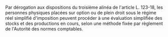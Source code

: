 Par dérogation aux dispositions du troisième alinéa de l'article L. 123-18, les personnes physiques placées sur option ou de plein droit sous le régime réel simplifié d'imposition peuvent procéder à une évaluation simplifiée des stocks et des productions en cours, selon une méthode fixée par règlement de l'Autorité des normes comptables.

